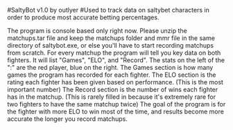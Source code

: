 #SaltyBot v1.0 by outlyer
#Used to track data on saltybet characters in order to produce most accurate betting percentages.

The program is console based only right now.
Please unzip the matchups.tar file and keep the matchups folder and mmr file in the same directory of saltybot.exe, or else you'll have to start recording matchups from scratch.
For every matchup the program will tell you key data on both fighters. It will list "Games", "ELO", and "Record".
The stats on the left of the ":" are the red player, blue on the right.
The Games section is how many games the program has recorded for each fighter.
The ELO section is the rating each fighter has been given based on performance. (This is the most important number)
The Record section is the number of wins each fighter has in the matchup. (This is rarely filled in because it's extremely rare for two fighters to have the same matchup twice)
The goal of the program is for the fighter with more ELO to win most of the time, and results become more accurate the longer you record matchups.
